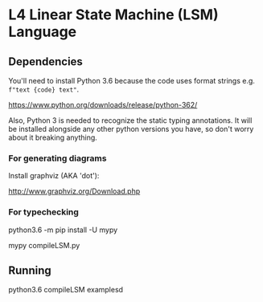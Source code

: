 # L4 Linear State Machine (LSM) Language


## Dependencies
You'll need to install Python 3.6 because the code uses format strings e.g. `f"text {code} text"`. 

https://www.python.org/downloads/release/python-362/

Also, Python 3 is needed to recognize the static typing annotations. It will be installed alongside any other python versions you have, so don't worry about it breaking anything.

### For generating diagrams
Install graphviz (AKA 'dot'):

http://www.graphviz.org/Download.php

### For typechecking
python3.6 -m pip install -U mypy

mypy compileLSM.py


## Running
python3.6 compileLSM examplesd